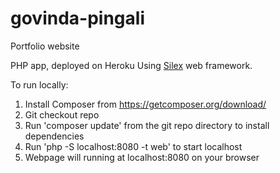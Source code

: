 # govinda-pingali
Portfolio website

PHP app, deployed on Heroku
Using [Silex](http://silex.sensiolabs.org/) web framework.

To run locally:
1. Install Composer from https://getcomposer.org/download/
2. Git checkout repo
3. Run 'composer update' from the git repo directory to install dependencies
4. Run 'php -S localhost:8080 -t web' to start localhost
5. Webpage will running at localhost:8080 on your browser

